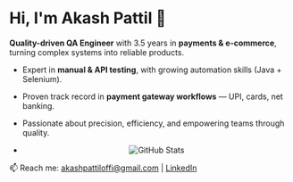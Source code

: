 # Hi, I'm Akash Pattil 👋

**Quality-driven QA Engineer** with 3.5 years in **payments & e-commerce**, turning complex systems into reliable products.

- Expert in **manual & API testing**, with growing automation skills (Java + Selenium).
- Proven track record in **payment gateway workflows** — UPI, cards, net banking.
- Passionate about precision, efficiency, and empowering teams through quality.

- <p align="center">
  <img src="https://github-readme-stats.vercel.app/api?username=akashpattil&show_icons=true&theme=vue" alt="GitHub Stats" />
</p>

📫 Reach me: [akashpattiloffi@gmail.com](mailto:akashpattiloffi@gmail.com) | [LinkedIn](https://www.linkedin.com/in/akashpattil)
